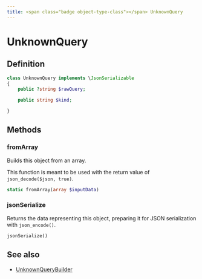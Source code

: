 ```yaml
---
title: <span class="badge object-type-class"></span> UnknownQuery
---
```

# <span class="badge object-type-class"></span> UnknownQuery

## Definition

```php
class UnknownQuery implements \JsonSerializable
{
    public ?string $rawQuery;

    public string $kind;

}
```
## Methods

### <span class="badge object-method"></span> fromArray

Builds this object from an array.

This function is meant to be used with the return value of `json_decode($json, true)`.

```php
static fromArray(array $inputData)
```

### <span class="badge object-method"></span> jsonSerialize

Returns the data representing this object, preparing it for JSON serialization with `json_encode()`.

```php
jsonSerialize()
```

## See also

 * <span class="badge builder"></span> [UnknownQueryBuilder](./builder-UnknownQueryBuilder.md)
